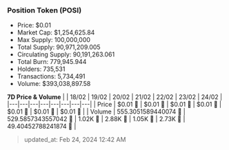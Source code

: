 
  ### Position Token (POSI)
  - Price: $0.01
  - Market Cap: $1,254,625.84
  - Max Supply: 100,000,000
  - Total Supply: 90,971,209.005
  - Circulating Supply: 90,191,263.061
  - Total Burn: 779,945.944
  - Holders: 735,531
  - Transactions: 5,734,491
  - Volume: $393,038,897.58

  **7D Price & Volume**
  | | 18&#x2F;02 | 19&#x2F;02 | 20&#x2F;02 | 21&#x2F;02 | 22&#x2F;02 | 23&#x2F;02 | 24&#x2F;02 |
  |---|---|---|---|---|---|---|---|
  | Price | $0.01 🔻 | $0.01 🔻 | $0.01 🚀 | $0.01 🚀 | $0.01 🚀 | $0.01 🚀 | $0.01 🚀 |
  | Volume | 555.3051589440074 🔻 | 529.5857343557042 🔻 | 1.02K 🚀 | 2.88K 🚀 | 1.05K 🔻 | 2.73K 🚀 | 49.40452788241874 🔻 |

  > updated_at: Feb 24, 2024 12:42 AM
